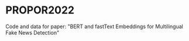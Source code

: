 # PROPOR2022
Code and data for paper: "BERT and fastText Embeddings for Multilingual Fake News Detection"

